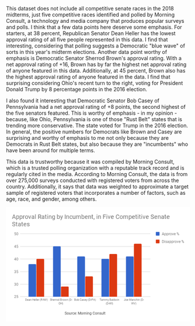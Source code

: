This dataset does not include all competitive senate races in the 2018 midterms, just five competitive races identified and polled by Morning Consult, a technology and media company that produces popular surveys and polls. I think that a few data points here deserve some emphasis. For starters, at 38 percent, Republican Senator Dean Heller has the lowest approval rating of all five people represented in this data. I find that interesting, considering that polling suggests a Democratic "blue wave" of sorts in this year's midterm elections. Another data point worthy of emphasis is Democratic Senator Sherrod Brown's approval rating. With a net approval rating of +16, Brown has by far the highest net approval rating of anyone featured in this data. Additionally, at 45 percent, Brown also has the highest approval rating of anyone featured in the data. I find that surprising considering Ohio's recent turn to the right, voting for President Donald Trump by 8 percentage points in the 2016 election. 

I also found it interesting that Democratic Senator Bob Casey of Pennsylvania had a net approval rating of +8 points, the second highest of the five senators featured. This is worthy of emphasis - in my opinion - because, like Ohio, Pennsylvania is one of those "Rust Belt" states that is trending more conservative. The state voted for Trump in the 2016 election. In general, the positive numbers for Democrats like Brown and Casey are surprising and worthy of emphasis to me not only because they are Democrats in Rust Belt states, but also because they are "incumbents" who have been around for multiple terms. 

This data is trustworthy because it was compiled by Morning Consult, which is a trusted polling organization with a reputable track record and is regularly cited in the media. According to Morning Consult, the data is from over 275,000 surveys conducted with registered voters from across the country. Additionally, it says that data was weighted to approximate a target sample of registered voters that incorporates a number of factors, such as age, race, and gender, among others. 

![Approval Rating by Incumbent, in Competitive Senate States](https://github.com/caseyegan/digitalframeworks/blob/master/chart%20(4).png)
